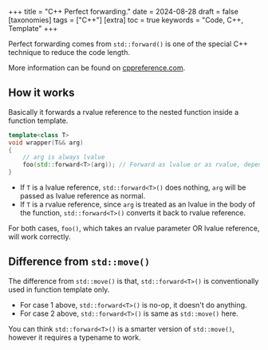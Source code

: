 +++
title = "C++ Perfect forwarding."
date = 2024-08-28
draft = false
[taxonomies]
  tags = ["C++"]
[extra]
  toc = true
	keywords = "Code, C++, Template"
+++

Perfect forwarding comes from `std::forward()` is one of the special C++ technique to reduce the code length.

More information can be found on [cppreference.com](https://en.cppreference.com/w/cpp/utility/forward).

## How it works

Basically it forwards a rvalue reference to the nested function inside a function template.

```cpp
template<class T>
void wrapper(T&& arg)
{
    // arg is always lvalue
    foo(std::forward<T>(arg)); // Forward as lvalue or as rvalue, depending on T
}
```

* If `T` is a lvalue reference, `std::forward<T>()` does nothing, `arg` will be passed as lvalue reference as normal.
* If `T` is a rvalue reference, since `arg` is treated as an lvalue in the body of the function, `std::forward<T>()` converts it back to rvalue reference.

For both cases, `foo()`, which takes an rvalue parameter OR lvalue reference, will work correctly.

## Difference from `std::move()`

The difference from `std::move()` is that, `std::forward<T>()` is conventionally used in function template only.

* For case 1 above, `std::forward<T>()` is no-op, it doesn't do anything.
* For case 2 above, `std::forward<T>()` is same as `std::move()` here.

You can think `std::forward<T>()` is a smarter version of `std::move()`, however it requires a typename to work.
